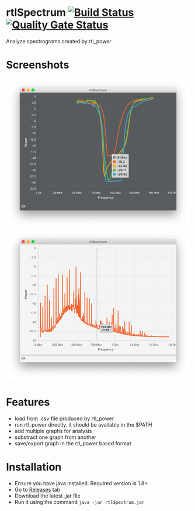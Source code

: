 # rtlSpectrum [![Build Status](https://travis-ci.org/dernasherbrezon/rtlSpectrum.svg?branch=master)](https://travis-ci.org/dernasherbrezon/rtlSpectrum) [![Quality Gate Status](https://sonarcloud.io/api/project_badges/measure?project=ru.r2cloud%3ArtlSpectrum&metric=alert_status)](https://sonarcloud.io/dashboard?id=ru.r2cloud%3ArtlSpectrum)

Analyze spectrograms created by rtl_power

# Screenshots

![screen1](/screenshots/1.png?raw=true)
![screen2](/screenshots/2.png?raw=true)

# Features

* load from .csv file produced by rtl_power
* run rtl_power directly. it should be available in the $PATH
* add multiple graphs for analysis
* substract one graph from another
* save/export graph in the rtl_power based format

# Installation

* Ensure you have java installed. Required version is 1.8+
* Go to [Releases](https://github.com/dernasherbrezon/rtlSpectrum/releases) tab
* Download the latest .jar file
* Run it using the command ```java -jar rtlSpectrum.jar```
